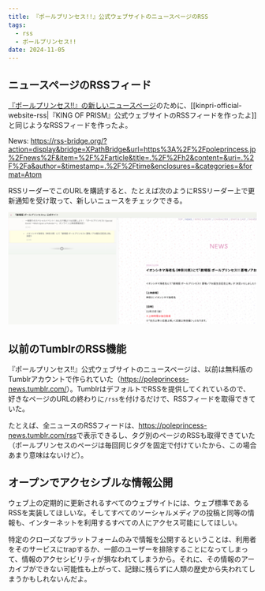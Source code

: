```yaml
---
title: 『ポールプリンセス!!』公式ウェブサイトのニュースページのRSS
tags:
  - rss
  - ポールプリンセス!!
date: 2024-11-05
---
```


## ニュースページのRSSフィード

[『ポールプリンセス!!』の新しいニュースページ](https://poleprincess.jp/news/)のために、[[kinpri-official-website-rss|『KING OF PRISM』公式ウェブサイトのRSSフィードを作ったよ]]と同じようなRSSフィードを作ったよ。

News: https://rss-bridge.org/?action=display&bridge=XPathBridge&url=https%3A%2F%2Fpoleprincess.jp%2Fnews%2F&item=%2F%2Farticle&title=.%2F%2Fh2&content=&uri=.%2F%2Fa&author=&timestamp=.%2F%2Ftime&enclosures=&categories=&format=Atom

RSSリーダーでこのURLを購読すると、たとえば次のようにRSSリーダー上で更新通知を受け取って、新しいニュースをチェックできる。

![RSSリーダーNewsBlurでフィードを表示した画面のスクリーンショット](pole-princess-official-website-rss.png)

## 以前のTumblrのRSS機能

『ポールプリンセス!!』公式ウェブサイトのニュースページは、以前は無料版のTumblrアカウントで作られていた（<https://poleprincess-news.tumblr.com/>）。TumblrはデフォルトでRSSを提供してくれているので、好きなページのURLの終わりに`/rss`を付けるだけで、RSSフィードを取得できていた。

たとえば、全ニュースのRSSフィードは、<https://poleprincess-news.tumblr.com/rss>で表示できるし、タグ別のページのRSSも取得できていた（ポールプリンセスのページは毎回同じタグを固定で付けていたから、この場合あまり意味はないけど）。

## オープンでアクセシブルな情報公開

ウェブ上の定期的に更新されるすべてのウェブサイトには、ウェブ標準であるRSSを実装してほしいな。そしてすべてのソーシャルメディアの投稿と同等の情報も、インターネットを利用するすべての人にアクセス可能にしてほしい。

特定のクローズなプラットフォームのみで情報を公開するということは、利用者をそのサービスにtrapするか、一部のユーザーを排除することになってしまって、情報のアクセシビリティが損なわれてしまうから。それに、その情報のアーカイブができない可能性も上がって、記録に残らずに人類の歴史から失われてしまうかもしれないんだよ。
